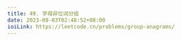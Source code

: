 ```yaml
---
title: 49. 字母异位词分组
date: 2023-08-03T02:48:52+08:00
ioiLink: https://leetcode.cn/problems/group-anagrams/
---
```

